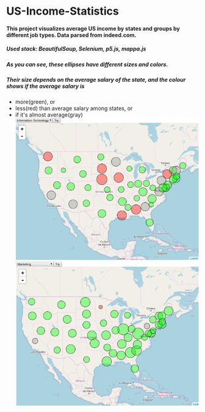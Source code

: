 # US-Income-Statistics
#### This project visualizes average US income by states and groups by different job types. Data parsed from indeed.com. 
##### Used stack: BeautifulSoup, Selenium, p5.js, mappa.js
##### As you can see, these ellipses have different sizes and colors. 
##### Their size depends on the average salary of the state, and the colour shows if the average salary is 
- more(green), or 
- less(red) than average salary among states, or 
- if it's almost average(gray)
![IT statistics](https://raw.githubusercontent.com/Aitugan/US-Income-Statistics/master/IT.png)
![IT statistics](https://raw.githubusercontent.com/Aitugan/US-Income-Statistics/master/Mng.png)
